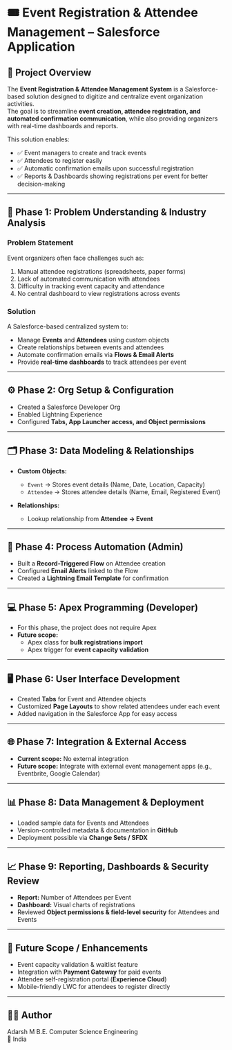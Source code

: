 # 🎟️ Event Registration & Attendee Management – Salesforce Application

## 📌 Project Overview
The **Event Registration & Attendee Management System** is a Salesforce-based solution designed to digitize and centralize event organization activities.  
The goal is to streamline **event creation, attendee registration, and automated confirmation communication**, while also providing organizers with real-time dashboards and reports.

This solution enables:  
- ✅ Event managers to create and track events  
- ✅ Attendees to register easily  
- ✅ Automatic confirmation emails upon successful registration  
- ✅ Reports & Dashboards showing registrations per event for better decision-making  

---

## 🚀 Phase 1: Problem Understanding & Industry Analysis

### **Problem Statement**
Event organizers often face challenges such as:  
1. Manual attendee registrations (spreadsheets, paper forms)  
2. Lack of automated communication with attendees  
3. Difficulty in tracking event capacity and attendance  
4. No central dashboard to view registrations across events  

### **Solution**
A Salesforce-based centralized system to:  
- Manage **Events** and **Attendees** using custom objects  
- Create relationships between events and attendees  
- Automate confirmation emails via **Flows & Email Alerts**  
- Provide **real-time dashboards** to track attendees per event  

---

## ⚙️ Phase 2: Org Setup & Configuration
- Created a Salesforce Developer Org  
- Enabled Lightning Experience  
- Configured **Tabs, App Launcher access, and Object permissions**  

---

## 🗂️ Phase 3: Data Modeling & Relationships
- **Custom Objects:**  
  - `Event` → Stores event details (Name, Date, Location, Capacity)  
  - `Attendee` → Stores attendee details (Name, Email, Registered Event)  

- **Relationships:**  
  - Lookup relationship from **Attendee → Event**  

---

## 🔄 Phase 4: Process Automation (Admin)
- Built a **Record-Triggered Flow** on Attendee creation  
- Configured **Email Alerts** linked to the Flow  
- Created a **Lightning Email Template** for confirmation  

---

## 💻 Phase 5: Apex Programming (Developer)
- For this phase, the project does not require Apex  
- **Future scope:**  
  - Apex class for **bulk registrations import**  
  - Apex trigger for **event capacity validation**  

---

## 🖥️ Phase 6: User Interface Development
- Created **Tabs** for Event and Attendee objects  
- Customized **Page Layouts** to show related attendees under each event  
- Added navigation in the Salesforce App for easy access  

---

## 🌐 Phase 7: Integration & External Access
- **Current scope:** No external integration  
- **Future scope:** Integrate with external event management apps (e.g., Eventbrite, Google Calendar)  

---

## 📊 Phase 8: Data Management & Deployment
- Loaded sample data for Events and Attendees  
- Version-controlled metadata & documentation in **GitHub**  
- Deployment possible via **Change Sets / SFDX**  

---

## 📈 Phase 9: Reporting, Dashboards & Security Review
- **Report:** Number of Attendees per Event  
- **Dashboard:** Visual charts of registrations  
- Reviewed **Object permissions & field-level security** for Attendees and Events  

---

## 🔮 Future Scope / Enhancements
- Event capacity validation & waitlist feature  
- Integration with **Payment Gateway** for paid events  
- Attendee self-registration portal (**Experience Cloud**)  
- Mobile-friendly LWC for attendees to register directly  

---

## 👨‍💻 Author
Adarsh M
B.E. Computer Science Engineering  
📍 India  
